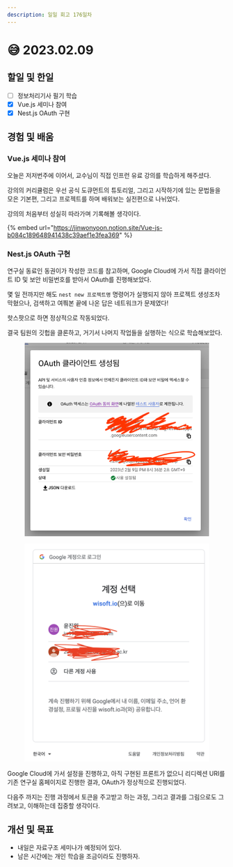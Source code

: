```yaml
---
description: 일일 회고 176일차
---
```


# 😅 2023.02.09

## 할일 및 한일&#x20;

* [ ] 정보처리기사 필기 학습&#x20;
* [x] Vue.js 세미나 참여&#x20;
* [x] Nest.js OAuth 구현&#x20;

## 경험 및 배움&#x20;

### Vue.js 세미나 참여

오늘은 저저번주에 이어서, 교수님이 직접 인프런 유료 강의를 학습하게 해주셨다.

강의의 커리큘럼은 우선 공식 도큐먼트의 튜토리얼, 그리고 시작하기에 있는 문법들을 모은 기본편, 그리고 프로젝트를 하며 배워보는 실전편으로 나뉘었다.

강의의 처음부터 성실히 따라가며 기록해볼 생각이다.

{% embed url="https://jinwonyoon.notion.site/Vue-js-b084c189648941438c39aef1e3fea369" %}

### Nest.js OAuth 구현&#x20;

연구실 동료인 동권이가 작성한 코드를 참고하며, Google Cloud에 가서 직접 클라이언트 ID 및 보안 비밀번호를 받아서 OAuth를 진행해보았다.

몇 일 전까지만 해도 `nest new 프로젝트명` 명령어가 실행되지 않아 프로젝트 생성조차 막혔으나, 검색하고 여쭤본 끝에 나온 답은 네트워크가 문제였다!

핫스팟으로 하면 정상적으로 작동되었다.

결국 팀원의 깃헙을 클론하고, 거기서 나머지 작업들을 실행하는 식으로 학습해보았다.

<figure><img src="../.gitbook/assets/KakaoTalk_Photo_2023-02-10-03-28-33.png" alt=""><figcaption></figcaption></figure>

<figure><img src="../.gitbook/assets/KakaoTalk_Photo_2023-02-10-03-32-01.png" alt=""><figcaption></figcaption></figure>

Google Cloud에 가서 설정을 진행하고, 아직 구현된 프론트가 없으니 리디렉션 URI를 기존 연구실 홈페이지로 진행한 결과, OAuth가 정상적으로 진행되었다.

다음주 까지는 진행 과정에서 토큰을 주고받고 하는 과정, 그리고 결과를 그림으로도 그려보고, 이해하는데 집중할 생각이다.

## 개선 및 목표

* 내일은 자료구조 세미나가 예정되어 있다.&#x20;
* 남은 시간에는 개인 학습을 조금이라도 진행하자.&#x20;
